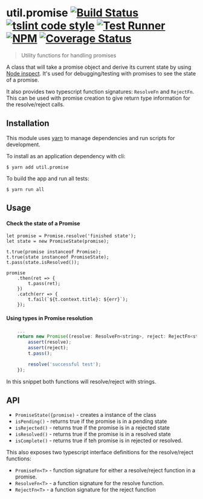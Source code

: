 # util.promise [![Build Status](https://travis-ci.org/jmquigley/util.promise.svg?branch=master)](https://travis-ci.org/jmquigley/util.promise) [![tslint code style](https://img.shields.io/badge/code_style-TSlint-5ed9c7.svg)](https://palantir.github.io/tslint/) [![Test Runner](https://img.shields.io/badge/testing-ava-blue.svg)](https://github.com/avajs/ava) [![NPM](https://img.shields.io/npm/v/util.promise.svg)](https://www.npmjs.com/package/util.promise) [![Coverage Status](https://coveralls.io/repos/github/jmquigley/util.promise/badge.svg?branch=master)](https://coveralls.io/github/jmquigley/util.promise?branch=master)

> Utility functions for handling promises

A class that will take a promise object and derive its current state
by using [Node inspect](https://nodejs.org/api/util.html#util_util_inspect_object_options).  It's used for debugging/testing with promises to see the state of a promise.

It also provides two typescript function signatures: `ResolveFn` and `RejectFn`.  This can be used with promise creation to give return type information for the resolve/reject calls.


## Installation

This module uses [yarn](https://yarnpkg.com/en/) to manage dependencies and run scripts for development.

To install as an application dependency with cli:
```
$ yarn add util.promise
```

To build the app and run all tests:
```
$ yarn run all
```


## Usage

#### Check the state of a Promise
```
let promise = Promise.resolve('finished state');
let state = new PromiseState(promise);

t.true(promise instanceof Promise);
t.true(state instanceof PromiseState);
t.pass(state.isResolved());

promise
    .then(ret => {
        t.pass(ret);
    })
    .catch(err => {
        t.fail(`${t.context.title}: ${err}`);
    });
```

#### Using types in Promise resolution
```javascript
    ...
    return new Promise((resolve: ResolveFn<string>, reject: RejectFn<string>) => {
        assert(resolve);
        assert(reject);
        t.pass();

        resolve('successful test');
    });
```

In this snippet both functions will resolve/reject with strings.


## API

- `PromiseState({promise)` - creates a instance of the class
- `isPending()` - returns true if the promise is in a pending state
- `isRejected()` - returns true if the promise is in a rejected state
- `isResolved()` - returns true if the promise is in a resolved state
- `isComplete()` - returns true if teh promise is in rejected or resolved.

This also exposes two typescript interface definitions for the resolve/reject functions:

- `PromiseFn<T>` - function signature for either a resolve/reject function in a promise.
- `ResolveFn<T>` - a function signature for the resolve function.
- `RejectFn<T>` - a function signature for the reject function
